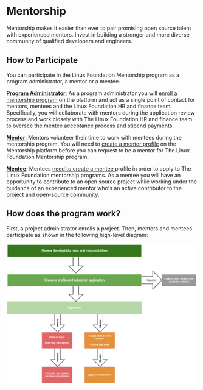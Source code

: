 # Mentorship

Mentorship makes it easier than ever to pair promising open source talent with experienced mentors. Invest in building a stronger and more diverse community of qualified developers and engineers.

## How to Participate <a href="communitybridgementorship-howtoparticipate" id="communitybridgementorship-howtoparticipate"></a>

You can participate in the Linux Foundation Mentorship program as a program administrator, a mentor or a mentee.&#x20;

[**Program Administrator**](administrators/): As a program administrator you will [enroll a mentorship program](administrators/enroll-your-program/) on the platform and act as a single point of contact for mentors, mentees and the Linux Foundation HR and finance team. Specifically, you will collaborate with mentors during the application review process and work closely with The Linux Foundation HR and finance team to oversee the mentee acceptance process and stipend payments.

[**Mentor**](mentors/): Mentors volunteer their time to work with mentees during the mentorship program. You will need to [create a mentor profile](mentors/create-a-mentor-profile/) on the Mentorship platform before you can request to be a mentor for The Linux Foundation Mentorship program.&#x20;

[**Mentee**](mentees/): Mentees [need to create a mentee ](mentees/create-a-mentee-profile.md)profile in order to apply to The Linux Foundation mentorship programs. As a mentee you will have an opportunity to contribute to an open source project while working under the guidance of an experienced mentor who's an active contributor to the project and open-source community.

## How does the program work? <a href="communitybridgementorship-howdoesitwork" id="communitybridgementorship-howdoesitwork"></a>

First, a project administrator enrolls a project. Then, mentors and mentees participate as shown in the following high-level diagram:

![](../.gitbook/assets/how-mentorship-works.png)
